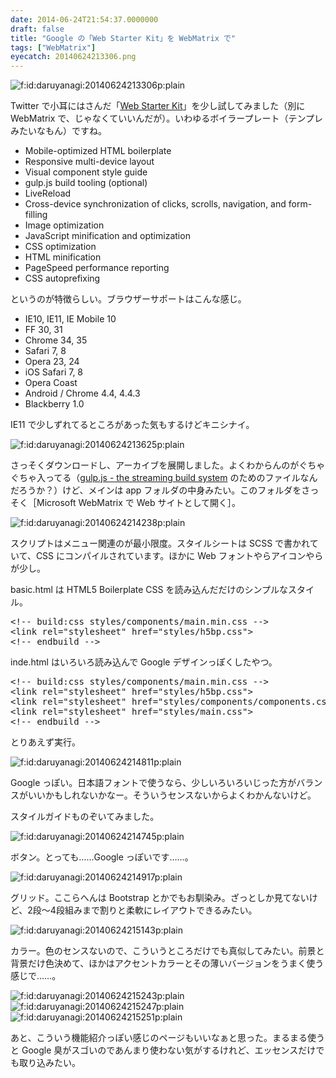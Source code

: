 ```yaml
---
date: 2014-06-24T21:54:37.0000000
draft: false
title: "Google の「Web Starter Kit」を WebMatrix で"
tags: ["WebMatrix"]
eyecatch: 20140624213306.png
---
```

<p><span itemscope itemtype="http://schema.org/Photograph"><img src="20140624213306.png" alt="f:id:daruyanagi:20140624213306p:plain" title="f:id:daruyanagi:20140624213306p:plain" class="hatena-fotolife" itemprop="image"></span></p><p>Twitter で小耳にはさんだ「<a href="https://developers.google.com/web/starter-kit/">Web Starter Kit</a>」を少し試してみました（別に WebMatrix で、じゃなくていいんだが）。いわゆるボイラープレート（テンプレみたいなもん）ですね。</p>

<ul>
<li>Mobile-optimized HTML boilerplate</li>
<li>Responsive multi-device layout</li>
<li>Visual component style guide</li>
<li>gulp.js build tooling (optional)</li>
<li>LiveReload</li>
<li>Cross-device synchronization of clicks, scrolls, navigation, and form-filling</li>
<li>Image optimization</li>
<li>JavaScript minification and optimization</li>
<li>CSS optimization</li>
<li>HTML minification</li>
<li>PageSpeed performance reporting</li>
<li>CSS autoprefixing</li>
</ul><p>というのが特徴らしい。ブラウザーサポートはこんな感じ。</p>

<ul>
<li>IE10, IE11, IE Mobile 10</li>
<li>FF 30, 31</li>
<li>Chrome 34, 35</li>
<li>Safari 7, 8</li>
<li>Opera 23, 24</li>
<li>iOS Safari 7, 8</li>
<li>Opera Coast</li>
<li>Android / Chrome 4.4, 4.4.3</li>
<li>Blackberry 1.0</li>
</ul><p>IE11 で少しずれてるところがあった気もするけどキニシナイ。</p><p><span itemscope itemtype="http://schema.org/Photograph"><img src="20140624213625.png" alt="f:id:daruyanagi:20140624213625p:plain" title="f:id:daruyanagi:20140624213625p:plain" class="hatena-fotolife" itemprop="image"></span></p><p>さっそくダウンロードし、アーカイブを展開しました。よくわからんのがぐちゃぐちゃ入ってる（<a href="http://gulpjs.com/">gulp.js - the streaming build system</a> のためのファイルなんだろうか？）けど、メインは app フォルダの中身みたい。このフォルダをさっそく［Microsoft WebMatrix で Web サイトとして開く］。</p><p><span itemscope itemtype="http://schema.org/Photograph"><img src="20140624214238.png" alt="f:id:daruyanagi:20140624214238p:plain" title="f:id:daruyanagi:20140624214238p:plain" class="hatena-fotolife" itemprop="image"></span></p><p>スクリプトはメニュー関連のが最小限度。スタイルシートは SCSS で書かれていて、CSS にコンパイルされています。ほかに Web フォントやらアイコンやらが少し。</p><p>basic.html は HTML5 Boilerplate CSS を読み込んだだけのシンプルなスタイル。</p>
<pre class="code lang-html" data-lang="html" data-unlink><span class="synComment">&lt;!-- build:css styles/components/main.min.css --&gt;</span>
<span class="synIdentifier">&lt;</span><span class="synStatement">link</span><span class="synIdentifier"> </span><span class="synType">rel</span><span class="synIdentifier">=</span><span class="synConstant">&quot;stylesheet&quot;</span><span class="synIdentifier"> </span><span class="synType">href</span><span class="synIdentifier">=</span><span class="synConstant">&quot;styles/h5bp.css&quot;</span><span class="synIdentifier">&gt;</span>
<span class="synComment">&lt;!-- endbuild --&gt;</span>
</pre><p>inde.html はいろいろ読み込んで Google デザインっぽくしたやつ。</p>
<pre class="code lang-html" data-lang="html" data-unlink><span class="synComment">&lt;!-- build:css styles/components/main.min.css --&gt;</span>
<span class="synIdentifier">&lt;</span><span class="synStatement">link</span><span class="synIdentifier"> </span><span class="synType">rel</span><span class="synIdentifier">=</span><span class="synConstant">&quot;stylesheet&quot;</span><span class="synIdentifier"> </span><span class="synType">href</span><span class="synIdentifier">=</span><span class="synConstant">&quot;styles/h5bp.css&quot;</span><span class="synIdentifier">&gt;</span>
<span class="synIdentifier">&lt;</span><span class="synStatement">link</span><span class="synIdentifier"> </span><span class="synType">rel</span><span class="synIdentifier">=</span><span class="synConstant">&quot;stylesheet&quot;</span><span class="synIdentifier"> </span><span class="synType">href</span><span class="synIdentifier">=</span><span class="synConstant">&quot;styles/components/components.css&quot;</span><span class="synIdentifier">&gt;</span>
<span class="synIdentifier">&lt;</span><span class="synStatement">link</span><span class="synIdentifier"> </span><span class="synType">rel</span><span class="synIdentifier">=</span><span class="synConstant">&quot;stylesheet&quot;</span><span class="synIdentifier"> </span><span class="synType">href</span><span class="synIdentifier">=</span><span class="synConstant">&quot;styles/main.css&quot;</span><span class="synIdentifier">&gt;</span>
<span class="synComment">&lt;!-- endbuild --&gt;</span>
</pre><p>とりあえず実行。</p><p><span itemscope itemtype="http://schema.org/Photograph"><img src="20140624214811.png" alt="f:id:daruyanagi:20140624214811p:plain" title="f:id:daruyanagi:20140624214811p:plain" class="hatena-fotolife" itemprop="image"></span></p><p>Google っぽい。日本語フォントで使うなら、少しいろいろいじった方がバランスがいいかもしれないかなー。そういうセンスないからよくわかんないけど。</p><p>スタイルガイドものぞいてみました。</p><p><span itemscope itemtype="http://schema.org/Photograph"><img src="20140624214745.png" alt="f:id:daruyanagi:20140624214745p:plain" title="f:id:daruyanagi:20140624214745p:plain" class="hatena-fotolife" itemprop="image"></span></p><p>ボタン。とっても……Google っぽいです……。</p><p><span itemscope itemtype="http://schema.org/Photograph"><img src="20140624214917.png" alt="f:id:daruyanagi:20140624214917p:plain" title="f:id:daruyanagi:20140624214917p:plain" class="hatena-fotolife" itemprop="image"></span></p><p>グリッド。ここらへんは Bootstrap とかでもお馴染み。ざっとしか見てないけど、2段～4段組みまで割りと柔軟にレイアウトできるみたい。</p><p><span itemscope itemtype="http://schema.org/Photograph"><img src="20140624215143.png" alt="f:id:daruyanagi:20140624215143p:plain" title="f:id:daruyanagi:20140624215143p:plain" class="hatena-fotolife" itemprop="image"></span></p><p>カラー。色のセンスないので、こういうところだけでも真似してみたい。前景と背景だけ色決めて、ほかはアクセントカラーとその薄いバージョンをうまく使う感じで……。</p><p><span itemscope itemtype="http://schema.org/Photograph"><img src="20140624215243.png" alt="f:id:daruyanagi:20140624215243p:plain" title="f:id:daruyanagi:20140624215243p:plain" class="hatena-fotolife" itemprop="image"></span><span itemscope itemtype="http://schema.org/Photograph"><img src="20140624215247.png" alt="f:id:daruyanagi:20140624215247p:plain" title="f:id:daruyanagi:20140624215247p:plain" class="hatena-fotolife" itemprop="image"></span><span itemscope itemtype="http://schema.org/Photograph"><img src="20140624215251.png" alt="f:id:daruyanagi:20140624215251p:plain" title="f:id:daruyanagi:20140624215251p:plain" class="hatena-fotolife" itemprop="image"></span></p><p>あと、こういう機能紹介っぽい感じのページもいいなぁと思った。まるまる使うと Google 臭がスゴいのであんまり使わない気がするけれど、エッセンスだけでも取り込みたい。</p>
